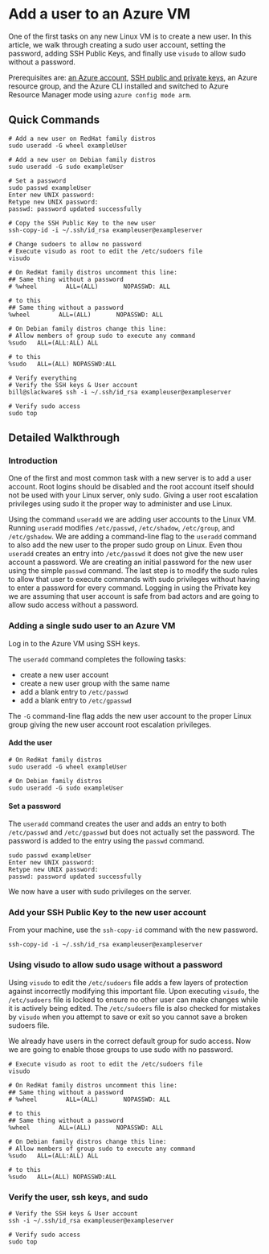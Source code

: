 <properties
    pageTitle="Add a user to a Linux VM on Azure | Azure"
    description="Add a user to a Linux VM on Azure."
    services="virtual-machines-linux"
    documentationcenter=""
    author="vlivech"
    manager="timlt"
    editor=""
    tags="azure-resource-manager" />
<tags
    ms.assetid="f8aa633b-8b75-45d7-b61d-11ac112cedd5"
    ms.service="virtual-machines-linux"
    ms.workload="infrastructure-services"
    ms.tgt_pltfrm="vm-linux"
    ms.devlang="na"
    ms.topic="article"
    ms.date="08/18/2016"
    wacn.date=""
    ms.author="v-livech" />

# Add a user to an Azure VM
One of the first tasks on any new Linux VM is to create a new user.  In this article, we walk through creating a sudo user account, setting the password, adding SSH Public Keys, and finally use `visudo` to allow sudo without a password.

Prerequisites are: [an Azure account](/pricing/1rmb-trial/), [SSH public and private keys](/documentation/articles/virtual-machines-linux-mac-create-ssh-keys/), an Azure resource group, and the Azure CLI installed and switched to Azure Resource Manager mode using `azure config mode arm`.

## Quick Commands

    # Add a new user on RedHat family distros
    sudo useradd -G wheel exampleUser

    # Add a new user on Debian family distros
    sudo useradd -G sudo exampleUser

    # Set a password
    sudo passwd exampleUser
    Enter new UNIX password:
    Retype new UNIX password:
    passwd: password updated successfully

    # Copy the SSH Public Key to the new user
    ssh-copy-id -i ~/.ssh/id_rsa exampleuser@exampleserver

    # Change sudoers to allow no password
    # Execute visudo as root to edit the /etc/sudoers file
    visudo

    # On RedHat family distros uncomment this line:
    ## Same thing without a password
    # %wheel        ALL=(ALL)       NOPASSWD: ALL

    # to this
    ## Same thing without a password
    %wheel        ALL=(ALL)       NOPASSWD: ALL

    # On Debian family distros change this line:
    # Allow members of group sudo to execute any command
    %sudo   ALL=(ALL:ALL) ALL

    # to this
    %sudo   ALL=(ALL) NOPASSWD:ALL

    # Verify everything
    # Verify the SSH keys & User account
    bill@slackware$ ssh -i ~/.ssh/id_rsa exampleuser@exampleserver

    # Verify sudo access
    sudo top

## Detailed Walkthrough
### Introduction
One of the first and most common task with a new server is to add a user account.  Root logins should be disabled and the root account itself should not be used with your Linux server, only sudo.  Giving a user root escalation privileges using sudo it the proper way to administer and use Linux.

Using the command `useradd` we are adding user accounts to the Linux VM.  Running `useradd` modifies `/etc/passwd`, `/etc/shadow`, `/etc/group`, and `/etc/gshadow`.  We are adding a command-line flag to the `useradd` command to also add the new user to the proper sudo group on Linux.  Even thou `useradd` creates an entry into `/etc/passwd` it does not give the new user account a password.  We are creating an initial password for the new user using the simple `passwd` command.  The last step is to modify the sudo rules to allow that user to execute commands with sudo privileges without having to enter a password for every command.  Logging in using the Private key we are assuming that user account is safe from bad actors and are going to allow sudo access without a password.  

### Adding a single sudo user to an Azure VM
Log in to the Azure VM using SSH keys.

The `useradd` command completes the following tasks:

* create a new user account
* create a new user group with the same name
* add a blank entry to `/etc/passwd`
* add a blank entry to `/etc/gpasswd`

The `-G` command-line flag adds the new user account to the proper Linux group giving the new user account root escalation privileges.

#### Add the user

    # On RedHat family distros
    sudo useradd -G wheel exampleUser

    # On Debian family distros
    sudo useradd -G sudo exampleUser

#### Set a password
The `useradd` command creates the user and adds an entry to both `/etc/passwd` and `/etc/gpasswd` but does not actually set the password.  The password is added to the entry using the `passwd` command.

    sudo passwd exampleUser
    Enter new UNIX password:
    Retype new UNIX password:
    passwd: password updated successfully

We now have a user with sudo privileges on the server.

### Add your SSH Public Key to the new user account
From your machine, use the `ssh-copy-id` command with the new password.

    ssh-copy-id -i ~/.ssh/id_rsa exampleuser@exampleserver

### Using visudo to allow sudo usage without a password
Using `visudo` to edit the `/etc/sudoers` file adds a few layers of protection against incorrectly modifying this important file.  Upon executing `visudo`, the `/etc/sudoers` file is locked to ensure no other user can make changes while it is actively being edited.  The `/etc/sudoers` file is also checked for mistakes by `visudo` when you attempt to save or exit so you cannot save a broken sudoers file.

We already have users in the correct default group for sudo access.  Now we are going to enable those groups to use sudo with no password.

    # Execute visudo as root to edit the /etc/sudoers file
    visudo

    # On RedHat family distros uncomment this line:
    ## Same thing without a password
    # %wheel        ALL=(ALL)       NOPASSWD: ALL

    # to this
    ## Same thing without a password
    %wheel        ALL=(ALL)       NOPASSWD: ALL

    # On Debian family distros change this line:
    # Allow members of group sudo to execute any command
    %sudo   ALL=(ALL:ALL) ALL

    # to this
    %sudo   ALL=(ALL) NOPASSWD:ALL

### Verify the user, ssh keys, and sudo

    # Verify the SSH keys & User account
    ssh -i ~/.ssh/id_rsa exampleuser@exampleserver

    # Verify sudo access
    sudo top